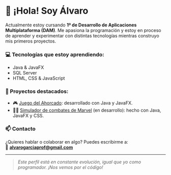 # 👋 ¡Hola! Soy Álvaro

Actualmente estoy cursando **1º de Desarrollo de Aplicaciones Multiplataforma (DAM)**. Me apasiona la programación y estoy en proceso de aprender y experimentar con distintas tecnologías mientras construyo mis primeros proyectos.

### 💻 Tecnologías que estoy aprendiendo:
- Java & JavaFX
- SQL Server
- HTML, CSS & JavaScript

### 🚧 Proyectos destacados:
- 🎮 [Juego del Ahorcado](https://github.com/alvarogrlp/juegoAhorcado): desarrollado con Java y JavaFX.
- 🦸‍♂️ [Simulador de combates de Marvel](https://github.com/alvarogrlp/simuladorDeMarvel) (en desarrollo): hecho con Java, JavaFX y CSS.

### 📫 Contacto
¿Quieres hablar o colaborar en algo? Puedes escribirme a:  
📧 **alvarogarciaprof@gmail.com**

---

> *Este perfil está en constante evolución, igual que yo como programador. ¡Nos vemos por el código!*
